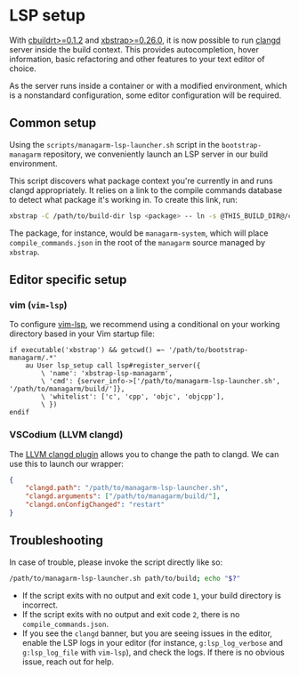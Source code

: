# LSP setup
With [cbuildrt>=0.1.2](https://github.com/managarm/cbuildrt) and
[xbstrap>=0.26.0](https://github.com/managarm/xbstrap), it is now possible to
run [clangd](https://clangd.llvm.org/) server inside the build context.
This provides autocompletion, hover information, basic refactoring and other
features to your text editor of choice.

As the server runs inside a container or with a modified environment, which is
a nonstandard configuration, some editor configuration will be required.

## Common setup
Using the `scripts/managarm-lsp-launcher.sh` script in the `bootstrap-managarm`
repository, we conveniently launch an LSP server in our build environment.

This script discovers what package context you're currently in and runs clangd
appropriately.
It relies on a link to the compile commands database to detect what package
it's working in.
To create this link, run:

```sh
xbstrap -C /path/to/build-dir lsp <package> -- ln -s @THIS_BUILD_DIR@/compile_commands.json
```

The package, for instance, would be `managarm-system`, which will place
`compile_commands.json` in the root of the `managarm` source managed by
`xbstrap`.

## Editor specific setup

### vim (`vim-lsp`)
To configure [vim-lsp](https://github.com/prabirshrestha/vim-lsp), we recommend
using a conditional on your working directory based in your Vim startup file:

```vim
if executable('xbstrap') && getcwd() =~ '/path/to/bootstrap-managarm/.*'
    au User lsp_setup call lsp#register_server({
        \ 'name': 'xbstrap-lsp-managarm',
        \ 'cmd': {server_info->['/path/to/managarm-lsp-launcher.sh', '/path/to/managarm/build/']},
        \ 'whitelist': ['c', 'cpp', 'objc', 'objcpp'],
        \ })
endif
```

### VSCodium (LLVM clangd)
The [LLVM clangd
plugin](https://open-vsx.org/extension/llvm-vs-code-extensions/vscode-clangd)
allows you to change the path to clangd.
We can use this to launch our wrapper:

```json
{
    "clangd.path": "/path/to/managarm-lsp-launcher.sh",
    "clangd.arguments": ["/path/to/managarm/build/"],
    "clangd.onConfigChanged": "restart"
}
```

## Troubleshooting
In case of trouble, please invoke the script directly like so:

```sh
/path/to/managarm-lsp-launcher.sh path/to/build; echo "$?"
```

- If the script exits with no output and exit code `1`, your build directory is
  incorrect.
- If the script exits with no output and exit code `2`, there is no
  `compile_commands.json`.
- If you see the `clangd` banner, but you are seeing issues in the editor,
  enable the LSP logs in your editor (for instance, `g:lsp_log_verbose` and
  `g:lsp_log_file` with `vim-lsp`), and check the logs.
  If there is no obvious issue, reach out for help.

